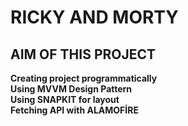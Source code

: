 # RICKY AND MORTY<br/>
## AIM OF THIS PROJECT<br/>
**Creating project programmatically**<br/>
**Using MVVM Design Pattern**<br/>
**Using SNAPKIT for layout**<br/>
**Fetching API with ALAMOFİRE**

